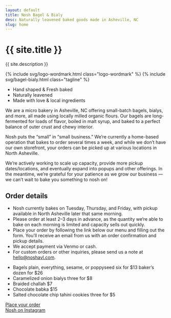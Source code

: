 ```yaml
---
layout: default
title: Nosh Bagel & Bialy
desc: Naturally leavened baked goods made in Asheville, NC
slug: home
---
```


<h1 class="visually-hidden">{{ site.title }}</h1>
<p class="visually-hidden">{{ site.description }}</p>

{% include svg/logo-wordmark.html class="logo-wordmark" %}
{% include svg/bagel-bialy.html class="tagline" %}

<ul class="desc">
	<li class="desc-item">Hand&nbsp;shaped &amp; Fresh&nbsp;baked</li>
	<li class="desc-item">Naturally leavened</li>
	<li class="desc-item">Made with love &amp; local&nbsp;ingredients</li>
</ul>

<section class="body">
	<div class="intro">
		<p>We are a micro bakery in Asheville, NC offering small-batch bagels, bialys, and more, all made using locally milled organic flours. Our bagels are long-fermented for loads of flavor, boiled in malt syrup, and baked to a perfect balance of outer crust and chewy interior.</p>
		<p>Nosh puts the “small” in “small business.” We’re currently a home-based operation that bakes to order several times a week, and while we don’t have our own storefront, your orders can be picked up at various locations in North Asheville.</p>
		<p>We’re actively working to scale up capacity, provide more pickup dates/locations, and eventually expand into popups and other offerings. In the meantime, we’re grateful for your patience as we grow our business — we can’t wait to bake you something to nosh on!</p>
	</div>
	<div class="order-info">
		<h2 class="subhead">Order details</h2>
		<ul>
			<li>Nosh currently bakes on Tuesday, Thursday, and Friday, with pickup available in North Asheville later that same morning.</li>
			<li>Please order at least 2–3 days in advance, as the quantity we’re able to bake on each morning is limited and capacity sells out quickly.</li>
			<li>Place your order by following the link below our menu and filling out the form. You’ll receive an email from us with an order confirmation and pickup details.</li>
			<li>We accept payment via Venmo or cash.</li>
			<li>For custom orders or other inquiries, please send us a note at <a href="mailto:hello@noshavl.com">hello@noshavl.com</a>.</li>
		</ul>
	</div>
</section>

<ul class="menu">
	<li class="menu-item">
	  <span class="menu-item__name">Bagels</span>	
	  <span class="menu-item__price">
	  	<span>plain, everything, sesame, or poppyseed</span>
  		<span>six for $13</span>
  		<span>baker’s dozen for $26</span>
  	</span>	
	</li>
	<li class="menu-item">
	  <span class="menu-item__name">Caramelized onion bialys</span>	
	  <span class="menu-item__price">three for $8</span>	
	</li>
	<li class="menu-item">
	  <span class="menu-item__name">Braided challah</span>	
	  <span class="menu-item__price">$7</span>	
	</li>
	<li class="menu-item">
	  <span class="menu-item__name">Chocolate babka</span>	
	  <span class="menu-item__price">$15</span>	
	</li>
	<li class="menu-item">
	  <span class="menu-item__name">Salted chocolate chip tahini cookies</span>	
	  <span class="menu-item__price">three for $5</span>	
	</li>
</ul>

<div class="inquiries">
	<div class=""><a href="#" class="button-link">Place your order</a></div>
	<!-- <a class="inquiries__email" href="mailto:hello@noshavl.com">hello@noshavl.com</a> -->
</div>

<div class="instagram-container"><a href="https://instagram.com/nosh_avl" class="">Nosh on Instagram</a></div>

<!-- {% include svg/logo-icon.html class="logo-icon" %} -->
